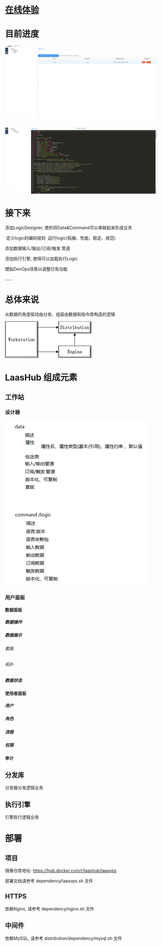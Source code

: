 # [在线体验](https://preview.laashub.com)

# 目前进度

![simple_architecture](docs/current_progress/2020-03-24_05-49/1.png)

![simple_architecture](docs/current_progress/2020-03-23_20-04/2.png)

# 接下来

添加LogicDesigner, 使的将Data&Command可以串联起来形成业务

​		定义logic的编码规则
​		运行logic(拓展、性能、稳定、规范)

添加数据输入/输出/订阅/触发 管道



添加执行引擎, 使得可以加载执行Logic



模拟DevOps场景以调整已有功能

......

# 总体来说

从数据的角度驱动由分发、组装由数据和指令库构造的逻辑

![simple_architecture](docs/images/simple_architecture.png)

# LaasHub 组成元素

## 工作站	

### 设计器

![simple_architecture](docs/images/Designer-basic-think.png)

### 用户面板

#### 数据面板

##### 数据操作

##### 数据展示

###### 套版

###### 拓扑

##### 数据状态

#### 使用者面板

##### 用户

##### 角色

##### 流程

##### 权限

#### 审计

## 分发库

分发器分发逻辑业务

## 执行引擎

引擎执行逻辑业务

# 部署

## 项目

镜像仓库地址: https://hub.docker.com/r/laashub/laasops

部署文档请参考 dependency/laasops.sh 文件

## HTTPS

依赖Nginx, 请参考 dependency/nginx.sh 文件

## 中间件

依赖MySQL, 请参考 distribution/dependency/mysql.sh 文件

